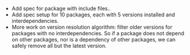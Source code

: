 - Add spec for package with include files..
- Add spec setup for 10 packages, each with 5 versions installed and interdependencies.
- More work on version resolution algorithm: filter older versions for packages with no interdependencies. So if a package does not depend on other packages, nor is a dependency of other packages, we can safely remove all but the latest version.
